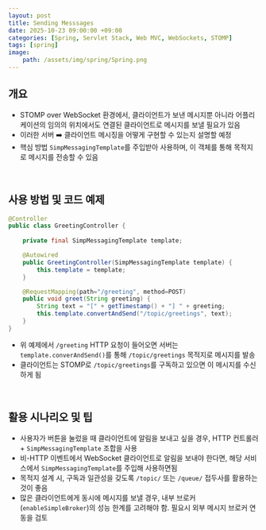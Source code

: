 ```yaml
---
layout: post
title: Sending Messsages
date: 2025-10-23 09:00:00 +09:00
categories: [Spring, Servlet Stack, Web MVC, WebSockets, STOMP]
tags: [spring]
image:
    path: /assets/img/spring/Spring.png
---
```



## 개요

- STOMP over WebSocket 환경에서, 클라이언트가 보낸 메시지뿐 아니라 어플리케이션의 임의의 위치에서도 연결된 클라이언트로 메시지를 보낼 필요가 있음
- 이러한 서버 ➡️ 클라이언트 메시징을 어떻게 구현할 수 있는지 설명할 예정
- 핵심 방법 `SimpMessagingTemplate`를 주입받아 사용하며, 이 객체를 통해 목적지로 메시지를 전송할 수 있음

<br>

## 사용 방법 및 코드 예제

```java
@Controller
public class GreetingController {
    
    private final SimpMessagingTemplate template;

    @Autowired
    public GreetingController(SimpMessagingTemplate template) {
        this.template = template;
    }

    @RequestMapping(path="/greeting", method=POST)
    public void greet(String greeting) {
        String text = "[" + getTimestamp() + "] " + greeting;
        this.template.convertAndSend("/topic/greetings", text);
    }
}
```

- 위 예제에서 `/greeting` HTTP 요청이 들어오면 서버는 `template.converAndSend()`를 통해 `/topic/greetings` 목적지로 메시지를 발송
- 클라이언트는 STOMP로 `/topic/greetings`를 구독하고 있으면 이 메시지를 수신하게 됨

<br>

## 활용 시나리오 및 팁

- 사용자가 버튼을 눌렀을 때 클라이언트에 알림을 보내고 싶을 경우, HTTP 컨트롤러 + `SimpMessagingTemplate` 조합을 사용
- 비-HTTP 이벤트에서 WebSocket 클라이언트로 알림을 보내야 한다면, 해당 서비스에서 `SimpMessagingTemplate`를 주입해 사용하면됨
- 목적지 설계 시, 구독과 일관성을 갖도록 `/topic/` 또는 `/queue/` 접두사를 활용하는 것이 좋음
- 많은 클라이언트에게 동시에 메시지를 보낼 경우, 내부 브로커(`enableSimpleBroker`)의 성능 한계를 고려해야 함. 필요시 외부 메시지 브로커 연동을 검토
